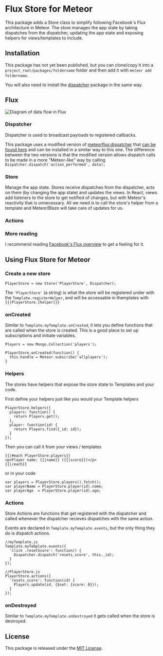# Flux Store for Meteor

This package adds a Store class to simplify following Facebook's Flux architecture in Meteor.
The store manages the app state by taking dispatches from the dispatcher, updating
the app state and exposing helpers for views/templates to include.

## Installation
This package has not yet been published, but you can clone/copy it into a
`project_root/packages/foldername` folder and then add it with `meteor add foldername`.

You will also need to install the [dispatcher](#dispatcher) package in the same way.


## Flux
![Diagram of data flow in Flux](https://facebook.github.io/flux/img/flux-simple-f8-diagram-with-client-action-1300w.png)

### Dispatcher
Dispatcher is used to broadcast payloads to registered callbacks.

This package uses a modified version of [meteorflux:dispatcher](https://github.com/meteorflux/dispatcher) that [can be found here](https://github.com/GunnarSturla/dispatcher) and
can be installed in a similar way to this one. The difference between the two
versions is that the modified version allows dispatch calls to be made in a more
"Meteor-like" way by calling `Dispatcher.dispatch('action_performed', data);`

### Store
Manage the app state. Stores receive dispatches from the dispatcher, acts on them (by changing the app state)
and updates the views. In React, views add listeners to the store to get notified of changes, but with
Meteor's reactivity that is unnecessary. All we need is to call the store's helper from a template
and Meteor/Blaze will take care of updates for us.

### Actions

### More reading
I recommend reading [Facebook's Flux overview](https://facebook.github.io/flux/docs/overview.html) to get a feeling for it.

## Using Flux Store for Meteor

### Create a new store
```
PlayerStore = new Store('PlayerStore', Dispatcher);
```
The `'PlayerStore'` (a string) is what the store will be registered under with the
`Template.registerHelper`, and will be accessable in themplates with `{{|PlayerStore.[helper]}}`



### onCreated
Similar to `Template.myTemplate.onCreated`, it lets you define functions that are called
when the store is created. This is a good place to set up subscriptions and initiate variables.
```
Players = new Mongo.Collection('players');

PlayerStore.onCreated(function() {
  this.handle = Meteor.subscribe('allplayers');
}
```


### Helpers
The stores have helpers that expose the store state to Templates and your code.

First define your helpers just like you would your Template helpers
```
PlayerStore.helpers({
  players: function() {
    return Players.get();
  },
  player: function(id) {
    return Players.find({_id: id});
  }
});
```
Then you can call it from your views / templates
```
{{|#each PlayerStore.players}}
<p>Player name: {{|name}} ({{|score}})</p>
{{|/each}}
```
or in your code
```
var players = PlayerStore.players().fetch();
var playerName = PlayerStore.player(id).name;
var playerAge  = PlayerStore.player(id).age;
```

### Actions
Store Actions are functions that get registered with the dispatcher and called whenever
the dispatcher recieves dispatches with the same action.

Events are declared in `Template.myTemplate.events`, but the only thing they do is dispatch
actions.
```
//myTemplate.js
Template.myTemplate.events({
  'click .resetScore': function() {
    Dispatcher.dispatch('resets_score', this._id);
  }
});

//PlayerStore.js
PlayerStore.actions({
  'resets_score': function(id) {
    Players.update(id, {$set: {score: 0}});
  }
});
```

### onDestroyed
Similar to `Template.myTemplate.onDestroyed` it gets called when the store is destroyed.


## License

This package is released under the [MIT License](https://opensource.org/licenses/MIT).
